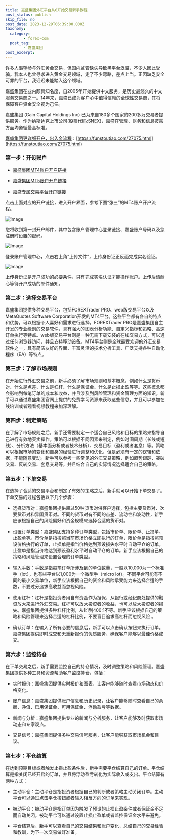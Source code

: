 ```yaml
---
title: 嘉盛集团外汇平台从0开始交易新手教程
post_status: publish
skip_file: no
post_date: 2023-12-29T06:39:00.000Z
taxonomy:
  category:
        - forex-com
  post_tag:
        - 嘉盛集团
post_excerpt: 
---
```

许多人渴望参与外汇黄金交易，但国内监管缺失导致黑平台泛滥，不少人因此受骗。我本人也曾寻求进入黄金交易领域，走了不少弯路，差点上当。正因缺乏安全可靠的平台，我迟迟未能踏入这个领域。

嘉盛集团在业内颇具知名度，自2005年开始提供中文服务，是历史最悠久的中文服务交易商之一。14年来，嘉盛已成为客户心中值得信赖的全球性交易商，其将保障客户资金安全视为己任。

嘉盛集团 (Gain Capital Holdings Inc) 已为来自180多个国家的200多万交易者提供服务。作为纳斯达克上市公司(股票代码:SNEX)，嘉盛在管理、财务和信息披露方面均遵循最高标准。

[嘉盛集团更详细开户，出入金流程](https://funstoutiao.com/27075.html)：[https://funstoutiao.com/27075.html](https://funstoutiao.com/27075.html)

### 第一步：开设账户

* [嘉盛集团MT4账户开户链接](https://s.ssgg.net/jsmt4)

* [嘉盛集团MT5账户开户链接](https://s.ssgg.net/jsmt5)

* [嘉盛专属交易平台开户链接](https://s.ssgg.net/js)

点击上面对应的开户链接，进入开户界面，参考下图“张三”的MT4账户开户流程。

![Image](https://prod-files-secure.s3.us-west-2.amazonaws.com/39ed1227-6d7d-4570-be36-9ccd4a2c4241/7a167aea-686b-400d-af59-4e18eb607a40/640.png?X-Amz-Algorithm=AWS4-HMAC-SHA256&X-Amz-Content-Sha256=UNSIGNED-PAYLOAD&X-Amz-Credential=ASIAZI2LB466TZQ4KGEB%2F20250704%2Fus-west-2%2Fs3%2Faws4_request&X-Amz-Date=20250704T101310Z&X-Amz-Expires=3600&X-Amz-Security-Token=IQoJb3JpZ2luX2VjECEaCXVzLXdlc3QtMiJHMEUCIGZynnjpqI7Wtkawkr6gc5aCuVZDx9SjOZr8q3rTvdStAiEAuE5Rq8ffs9jQJUGYgJIBpqNP1iJ9%2ByuWL7N%2F2VNkVvUq%2FwMIKhAAGgw2Mzc0MjMxODM4MDUiDCflUby%2BOnjJ%2BZlfMSrcAwLIUZQzdhMMHhoeyqo50BtVkVqc2PZmYkzBFmffIeWQYQYEFP%2Bb31pS5V2c6wDZmXiPJEzQ3tozYzbBzgikuiImsH6LSCUFsqNbFMsWlWiNgQ07jKSMa%2Fh7YQVoN%2B0RdQOCesThZTwQq8fpfGRkV91gJB%2BzHZxHQ7dJ0GrEY57f6nnaHsdvXYO8d97lREDOi0IpYlHGL%2FOBF3eb3PAQ8MaJ7in81oHXTcdfWICHMEtBoKA9QnPvgWtEnBzKf0evJO3oCjV%2FcLvnavxSqdYjlD8V9pMgIU24pyo6mbuTPF7rsqDIGK%2FjfQE9ulAEx2UZt8bVO%2FQCKzLDGhRtLdmV5tVNAnBnBkRr%2B%2FBXz5qAjlZU%2FQGLBHs%2FzxG4%2FtPThd9bNuXRqjkrwHm0mtirwpfrS0IPD4l5TL%2F0GDEPRSikn6IdpzLd0elJocI3lFStYAQGyNdn3L6HcZVod%2FgYqL03iLGsOxXYWcLb81CC7XLWvv3OlLThRVLjwaETf7ZmRCtftVV13PfW0YV%2F8BOl2hDSxPseFwStNSAoZ268H3i8%2F4H8GdDMuHkXNw1CsBNsEdyWOeXhIg3pWtdgsRh6gzgriDtQY1jvCKnFbrtEtlLBs36%2F%2BQyxZV%2BFoCeXGMLuMNafnsMGOqUBejv7E3NapW%2FknZwNsXb6joMPiptdjIMp6HWgt08G8%2FYFl2BjM3D%2Fwi%2BRtU1XRlu0t6lnfjVmnKq07njV0AMahQIEeFoDDhKioSs%2FnWu8Edsa0wh%2BUnLzO5Ai1jTQPPmk78t2LOMZZCURiKaglUz219gCdsEkNpiSQtZMNJqBfiAOg%2FJS7dsghc0spjkIw30KijggAPKxUmhop%2Bu97KDwbXzh%2FUDa&X-Amz-Signature=3aa65ea75a330628848aa196703bf6bec4c6261894db2ac3928ed00bd917dcda&X-Amz-SignedHeaders=host&x-amz-checksum-mode=ENABLED&x-id=GetObject)

您将收到第一封开户邮件，其中包含账户管理中心登录链接、嘉盛账户号码以及您注册时设置的密码。

![Image](https://prod-files-secure.s3.us-west-2.amazonaws.com/39ed1227-6d7d-4570-be36-9ccd4a2c4241/eaa1c6b3-2877-4284-a0e1-530e222c27fb/image.png?X-Amz-Algorithm=AWS4-HMAC-SHA256&X-Amz-Content-Sha256=UNSIGNED-PAYLOAD&X-Amz-Credential=ASIAZI2LB466TZQ4KGEB%2F20250704%2Fus-west-2%2Fs3%2Faws4_request&X-Amz-Date=20250704T101310Z&X-Amz-Expires=3600&X-Amz-Security-Token=IQoJb3JpZ2luX2VjECEaCXVzLXdlc3QtMiJHMEUCIGZynnjpqI7Wtkawkr6gc5aCuVZDx9SjOZr8q3rTvdStAiEAuE5Rq8ffs9jQJUGYgJIBpqNP1iJ9%2ByuWL7N%2F2VNkVvUq%2FwMIKhAAGgw2Mzc0MjMxODM4MDUiDCflUby%2BOnjJ%2BZlfMSrcAwLIUZQzdhMMHhoeyqo50BtVkVqc2PZmYkzBFmffIeWQYQYEFP%2Bb31pS5V2c6wDZmXiPJEzQ3tozYzbBzgikuiImsH6LSCUFsqNbFMsWlWiNgQ07jKSMa%2Fh7YQVoN%2B0RdQOCesThZTwQq8fpfGRkV91gJB%2BzHZxHQ7dJ0GrEY57f6nnaHsdvXYO8d97lREDOi0IpYlHGL%2FOBF3eb3PAQ8MaJ7in81oHXTcdfWICHMEtBoKA9QnPvgWtEnBzKf0evJO3oCjV%2FcLvnavxSqdYjlD8V9pMgIU24pyo6mbuTPF7rsqDIGK%2FjfQE9ulAEx2UZt8bVO%2FQCKzLDGhRtLdmV5tVNAnBnBkRr%2B%2FBXz5qAjlZU%2FQGLBHs%2FzxG4%2FtPThd9bNuXRqjkrwHm0mtirwpfrS0IPD4l5TL%2F0GDEPRSikn6IdpzLd0elJocI3lFStYAQGyNdn3L6HcZVod%2FgYqL03iLGsOxXYWcLb81CC7XLWvv3OlLThRVLjwaETf7ZmRCtftVV13PfW0YV%2F8BOl2hDSxPseFwStNSAoZ268H3i8%2F4H8GdDMuHkXNw1CsBNsEdyWOeXhIg3pWtdgsRh6gzgriDtQY1jvCKnFbrtEtlLBs36%2F%2BQyxZV%2BFoCeXGMLuMNafnsMGOqUBejv7E3NapW%2FknZwNsXb6joMPiptdjIMp6HWgt08G8%2FYFl2BjM3D%2Fwi%2BRtU1XRlu0t6lnfjVmnKq07njV0AMahQIEeFoDDhKioSs%2FnWu8Edsa0wh%2BUnLzO5Ai1jTQPPmk78t2LOMZZCURiKaglUz219gCdsEkNpiSQtZMNJqBfiAOg%2FJS7dsghc0spjkIw30KijggAPKxUmhop%2Bu97KDwbXzh%2FUDa&X-Amz-Signature=4666dff9f08b369ccd6b5a9ca84b1ceb16420980c0d53ab089756a50aa36c851&X-Amz-SignedHeaders=host&x-amz-checksum-mode=ENABLED&x-id=GetObject)

登录账户管理中心，点击右上角“上传文件”，上传身份证正反面完成实名验证。

![Image](https://prod-files-secure.s3.us-west-2.amazonaws.com/39ed1227-6d7d-4570-be36-9ccd4a2c4241/54090639-09fc-46b4-a135-e0289f707147/image.png?X-Amz-Algorithm=AWS4-HMAC-SHA256&X-Amz-Content-Sha256=UNSIGNED-PAYLOAD&X-Amz-Credential=ASIAZI2LB466TZQ4KGEB%2F20250704%2Fus-west-2%2Fs3%2Faws4_request&X-Amz-Date=20250704T101310Z&X-Amz-Expires=3600&X-Amz-Security-Token=IQoJb3JpZ2luX2VjECEaCXVzLXdlc3QtMiJHMEUCIGZynnjpqI7Wtkawkr6gc5aCuVZDx9SjOZr8q3rTvdStAiEAuE5Rq8ffs9jQJUGYgJIBpqNP1iJ9%2ByuWL7N%2F2VNkVvUq%2FwMIKhAAGgw2Mzc0MjMxODM4MDUiDCflUby%2BOnjJ%2BZlfMSrcAwLIUZQzdhMMHhoeyqo50BtVkVqc2PZmYkzBFmffIeWQYQYEFP%2Bb31pS5V2c6wDZmXiPJEzQ3tozYzbBzgikuiImsH6LSCUFsqNbFMsWlWiNgQ07jKSMa%2Fh7YQVoN%2B0RdQOCesThZTwQq8fpfGRkV91gJB%2BzHZxHQ7dJ0GrEY57f6nnaHsdvXYO8d97lREDOi0IpYlHGL%2FOBF3eb3PAQ8MaJ7in81oHXTcdfWICHMEtBoKA9QnPvgWtEnBzKf0evJO3oCjV%2FcLvnavxSqdYjlD8V9pMgIU24pyo6mbuTPF7rsqDIGK%2FjfQE9ulAEx2UZt8bVO%2FQCKzLDGhRtLdmV5tVNAnBnBkRr%2B%2FBXz5qAjlZU%2FQGLBHs%2FzxG4%2FtPThd9bNuXRqjkrwHm0mtirwpfrS0IPD4l5TL%2F0GDEPRSikn6IdpzLd0elJocI3lFStYAQGyNdn3L6HcZVod%2FgYqL03iLGsOxXYWcLb81CC7XLWvv3OlLThRVLjwaETf7ZmRCtftVV13PfW0YV%2F8BOl2hDSxPseFwStNSAoZ268H3i8%2F4H8GdDMuHkXNw1CsBNsEdyWOeXhIg3pWtdgsRh6gzgriDtQY1jvCKnFbrtEtlLBs36%2F%2BQyxZV%2BFoCeXGMLuMNafnsMGOqUBejv7E3NapW%2FknZwNsXb6joMPiptdjIMp6HWgt08G8%2FYFl2BjM3D%2Fwi%2BRtU1XRlu0t6lnfjVmnKq07njV0AMahQIEeFoDDhKioSs%2FnWu8Edsa0wh%2BUnLzO5Ai1jTQPPmk78t2LOMZZCURiKaglUz219gCdsEkNpiSQtZMNJqBfiAOg%2FJS7dsghc0spjkIw30KijggAPKxUmhop%2Bu97KDwbXzh%2FUDa&X-Amz-Signature=13cc03f28a9166b0e6e94bf126b5f1bcca7e3ef8183f923593c75b8e24acdf88&X-Amz-SignedHeaders=host&x-amz-checksum-mode=ENABLED&x-id=GetObject)

上传身份证是开户成功的必要条件，只有完成实名认证才能操作账户。上传后请耐心等待开户成功的邮件通知。

### 第二步：选择交易平台

嘉盛集团提供多种交易平台，包括FOREXTrader PRO、web版交易平台以及MetaQuotes Software Corporation开发的MT4平台。这些平台都有各自的特点和优势，可以根据个人喜好和需求进行选择。FOREXTrader PRO是嘉盛集团自主开发的专业级别的交易软件，具有强大的图表分析功能、自定义指标和策略、高速订单执行等特点。web版交易平台则是一种无需下载安装的在线交易方式，可以通过任何浏览器访问，并且支持移动设备。MT4平台则是全球最受欢迎的外汇交易软件之一，具有简洁友好的界面、丰富灵活的技术分析工具、广泛支持各种自动化程序（EA）等特点。

### 第三步：了解市场规则

在开始进行外汇交易之前，新手必须了解市场规则和基本概念，例如什么是货币对、什么是点差、什么是杠杆、什么是保证金、什么是止损止盈等等。这些概念都会影响到每笔订单的成本和收益，并且涉及到风险管理和资金管理方面的知识。新手可以通过嘉盛集团官网上提供的免费学习资源来获取这些信息，并且可以参加在线培训或者观看视频教程来加深理解。

### 第四步：制定策略

在了解了市场规则之后，新手还需要制定一个适合自己风格和目标的策略来指导自己进行有效地买卖操作。策略可以根据不同因素来制定，例如时间周期（长线或短线）、分析方法（基本面分析或者技术分析）、交易目标（盈利或者套息）等。策略可以根据市场的变化和自身的经验进行调整和优化，但是必须有一定的逻辑和依据，不能随意变动。新手可以参考一些常见的外汇交易策略，例如趋势跟踪、突破交易、反转交易、套息交易等，并且结合自己的实际情况选择适合自己的策略。

### 第五步：下单交易

在选择了合适的交易平台和制定了有效的策略之后，新手就可以开始下单交易了。下单交易的过程包括以下几个步骤：

* 选择货币对：嘉盛集团提供超过50种货币对供客户选择，包括主要货币对、次要货币对和异国货币对。不同的货币对有不同的点差、流动性和波动性，新手应该根据自己的风险偏好和资金规模来选择合适的货币对。

* 设置订单类型：嘉盛集团支持多种订单类型，包括市价单、限价单、止损单、止盈单等。市价单是指按照当前市场价格立即执行的订单，限价单是指按照预设价格执行的订单，止损单是指当价格达到预设损失水平时自动平仓的订单，止盈单是指当价格达到预设盈利水平时自动平仓的订单。新手应该根据自己的策略和风险管理来设置合理的订单类型。

* 输入手数：手数是指每笔订单所涉及到的单位数量，一般以10,000为一个标准手（lot），也有些平台以1,000为一个微型手（micro lot）。不同平台可能有不同的最小交易单位，新手应该根据自己的资金和风险承受能力来选择合适的手数，不要过分追求高收益而忽视风险。

* 使用杠杆：杠杆是指投资者用自有资金作为担保，从银行或经纪商处提供的融资放大来进行外汇交易。杠杆可以放大投资者的收益，也可以放大投资者的损失。嘉盛集团提供多种杠杆比例，从1:1到400:1不等。新手应该根据自己的策略和风险管理来选择合适的杠杆比例，不要盲目追求高杠杆而忽视风险 。

* 确认订单：在输入了所有必要的信息后，新手可以点击确认按钮来执行订单。嘉盛集团提供即时成交和无重新报价的优质服务，确保客户能够以最佳价格成交。

### 第六步：监控持仓

在下单交易之后，新手需要监控自己的持仓情况，及时调整策略和风险管理。嘉盛集团提供多种工具和资源帮助客户监控持仓，包括：

* 实时报价：嘉盛集团提供实时报价和图表，让客户能够随时查看市场动态和价格变化。

* 账户信息：嘉盛集团提供账户信息和历史记录，让客户能够随时查看自己的余额、净值、已用保证金、可用保证金、浮动盈亏等数据。

* 新闻与分析：嘉盛集团提供专业的新闻与分析服务，让客户能够及时获取市场动态和专家观点。

* 交易信号：嘉盛集团提供多种交易信号服务，让客户能够获取市场机会和建议。

### 第七步：平仓结算

在达到预期目标或者触发止损止盈条件后，新手需要平仓结算自己的订单。平仓结算是指关闭已经开启的订单，并且将浮动盈亏转化为实际收入或支出。平仓结算有两种方式：

* 主动平仓：主动平仓是指投资者根据自己的判断或者策略主动关闭订单。主动平仓可以通过点击平仓按钮或者输入相反方向的订单来实现。

* 被动平仓：被动平仓是指订单因为触发了预设的止损止盈条件或者保证金不足而自动关闭。被动平仓可以通过设置止损止盈单或者监控保证金水平来避免。

* 平仓结算后，新手可以查看自己的交易结果和账户变化，总结自己的交易经验和教训，为下一次交易做好准备。